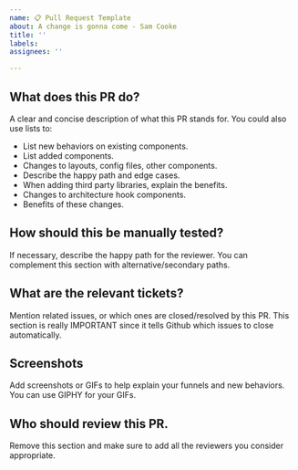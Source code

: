 ```yaml
---
name: 📋 Pull Request Template
about: A change is gonna come - Sam Cooke
title: ''
labels:
assignees: ''

---
```


## What does this PR do?
A clear and concise description of what this PR stands for. You could also use lists to:

- List new behaviors on existing components.
- List added components.
- Changes to layouts, config files, other components.
- Describe the happy path and edge cases.
- When adding third party libraries, explain the benefits.
- Changes to architecture hook components.
- Benefits of these changes.

## How should this be manually tested?
If necessary, describe the happy path for the reviewer. You can complement this section with alternative/secondary paths.

## What are the relevant tickets?
Mention related issues, or which ones are closed/resolved by this PR. This section is really IMPORTANT since it tells Github which issues to close automatically.

## Screenshots
Add screenshots or GIFs to help explain your funnels and new behaviors. You can use GIPHY for your GIFs.

## Who should review this PR.
Remove this section and make sure to add all the reviewers you consider appropriate.  
